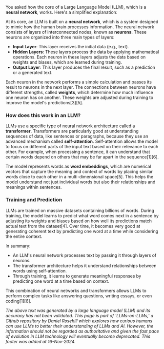 You asked how the core of a Large Language Model (LLM), which is a **neural network**, works. Here's a simplified explanation:

At its core, an LLM is built on a **neural network**, which is a system designed to mimic how the human brain processes information. The neural network consists of layers of interconnected nodes, known as **neurons**. These neurons are organized into three main types of layers:

- **Input Layer**: This layer receives the initial data (e.g., text).
- **Hidden Layers**: These layers process the data by applying mathematical operations. Each neuron in these layers adjusts the data based on weights and biases, which are learned during training.
- **Output Layer**: This layer produces the final result, such as a prediction or a generated text.

Each neuron in the network performs a simple calculation and passes its result to neurons in the next layer. The connections between neurons have different strengths, called **weights**, which determine how much influence one neuron has on another. These weights are adjusted during training to improve the model's predictions\[3]\[5].

### How does this work in an LLM?

LLMs use a specific type of neural network architecture called a **transformer**. Transformers are particularly good at understanding sequences of data, like sentences or paragraphs, because they use an advanced mechanism called **self-attention**. Self-attention allows the model to focus on different parts of the input text based on their relevance to each other. For example, when processing a sentence, it can understand that certain words depend on others that may be far apart in the sequence\[1]\[6].

The model represents words as **word embeddings**, which are numerical vectors that capture the meaning and context of words by placing similar words close to each other in a multi-dimensional space\[5]. This helps the model understand not just individual words but also their relationships and meanings within sentences.

### Training and Prediction

LLMs are trained on massive datasets containing billions of words. During training, the model learns to predict what word comes next in a sentence by adjusting its weights and biases based on how well its predictions match actual text from the dataset\[4]. Over time, it becomes very good at generating coherent text by predicting one word at a time while considering the entire context.

In summary:

- An LLM's neural network processes text by passing it through layers of neurons.
- The transformer architecture helps it understand relationships between words using self-attention.
- Through training, it learns to generate meaningful responses by predicting one word at a time based on context.

This combination of neural networks and transformers allows LLMs to perform complex tasks like answering questions, writing essays, or even coding\[1]\[6].

&#x20;

*The above text was generated by a large language model (LLM) and its accuracy has not been validated. This page is part of 'LLMs-on-LLMs,' a Github repository by Daniel Rosehill which explores how curious humans can use LLMs to better their understanding of LLMs and AI. However, the information should not be regarded as authoritative and given the fast pace of evolution in LLM technology will eventually become deprecated. This footer was added at 16-Nov-2024.*


